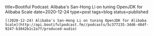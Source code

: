
title=Bootiful Podcast: Alibaba's San-Hong Li on tuning OpenJDK for Alibaba Scale
date=2020-12-24
type=post
tags=blog
status=published
~~~~~~
[(2020-12-24) Alibaba's San-Hong Li on tuning OpenJDK for Alibaba Scale](http://api.bootifulpodcast.fm//podcasts/5c377235-3dd6-48df-9247-b3842b1c2a7f/produced-audio) 
            